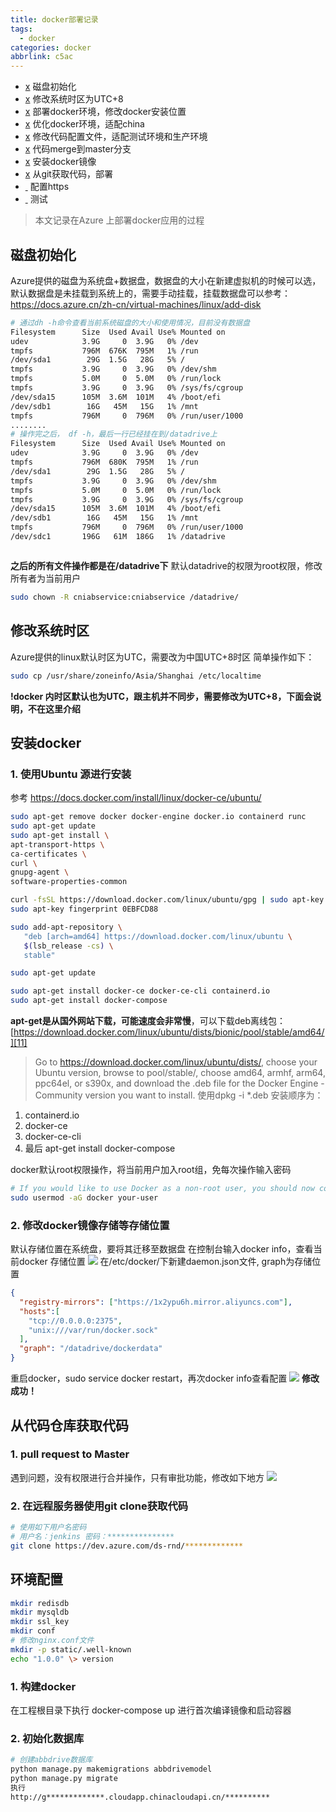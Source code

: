 ```yaml
---
title: docker部署记录
tags:
  - docker
categories: docker
abbrlink: c5ac
---
```

- [x]() 磁盘初始化
- [x]() 修改系统时区为UTC+8
- [x]() 部署docker环境，修改docker安装位置
- [x]() 优化docker环境，适配china
- [x]() 修改代码配置文件，适配测试环境和生产环境
- [x]() 代码merge到master分支
- [x]() 安装docker镜像
- [x]() 从git获取代码，部署
- [ ]() 配置https
- [ ]() 测试

> 本文记录在Azure 上部署docker应用的过程

## 磁盘初始化
Azure提供的磁盘为系统盘+数据盘，数据盘的大小在新建虚拟机的时候可以选，默认数据盘是未挂载到系统上的，需要手动挂载，挂载数据盘可以参考：
https://docs.azure.cn/zh-cn/virtual-machines/linux/add-disk
```bash
# 通过dh -h命令查看当前系统磁盘的大小和使用情况，目前没有数据盘
Filesystem      Size  Used Avail Use% Mounted on
udev            3.9G     0  3.9G   0% /dev
tmpfs           796M  676K  795M   1% /run
/dev/sda1        29G  1.5G   28G   5% /
tmpfs           3.9G     0  3.9G   0% /dev/shm
tmpfs           5.0M     0  5.0M   0% /run/lock
tmpfs           3.9G     0  3.9G   0% /sys/fs/cgroup
/dev/sda15      105M  3.6M  101M   4% /boot/efi
/dev/sdb1        16G   45M   15G   1% /mnt
tmpfs           796M     0  796M   0% /run/user/1000
........
# 操作完之后， df -h，最后一行已经挂在到/datadrive上
Filesystem      Size  Used Avail Use% Mounted on
udev            3.9G     0  3.9G   0% /dev
tmpfs           796M  680K  795M   1% /run
/dev/sda1        29G  1.5G   28G   5% /
tmpfs           3.9G     0  3.9G   0% /dev/shm
tmpfs           5.0M     0  5.0M   0% /run/lock
tmpfs           3.9G     0  3.9G   0% /sys/fs/cgroup
/dev/sda15      105M  3.6M  101M   4% /boot/efi
/dev/sdb1        16G   45M   15G   1% /mnt
tmpfs           796M     0  796M   0% /run/user/1000
/dev/sdc1       196G   61M  186G   1% /datadrive



```

**之后的所有文件操作都是在/datadrive下**
默认datadrive的权限为root权限，修改所有者为当前用户

```bash
sudo chown -R cniabservice:cniabservice /datadrive/
```

## 修改系统时区
Azure提供的linux默认时区为UTC，需要改为中国UTC+8时区
简单操作如下：
```bash
sudo cp /usr/share/zoneinfo/Asia/Shanghai /etc/localtime 
```
**!docker 内时区默认也为UTC，跟主机并不同步，需要修改为UTC+8，下面会说明，不在这里介绍**

## 安装docker
### 1. 使用Ubuntu 源进行安装
参考 https://docs.docker.com/install/linux/docker-ce/ubuntu/ 
```bash
sudo apt-get remove docker docker-engine docker.io containerd runc
sudo apt-get update
sudo apt-get install \
apt-transport-https \
ca-certificates \
curl \
gnupg-agent \
software-properties-common

curl -fsSL https://download.docker.com/linux/ubuntu/gpg | sudo apt-key add -
sudo apt-key fingerprint 0EBFCD88

sudo add-apt-repository \
   "deb [arch=amd64] https://download.docker.com/linux/ubuntu \
   $(lsb_release -cs) \
   stable"

sudo apt-get update

sudo apt-get install docker-ce docker-ce-cli containerd.io
sudo apt-get install docker-compose

```
**apt-get是从国外网站下载，可能速度会非常慢**，可以下载deb离线包：
[https://download.docker.com/linux/ubuntu/dists/bionic/pool/stable/amd64/][11]

> Go to https://download.docker.com/linux/ubuntu/dists/, choose your Ubuntu version, browse to pool/stable/, choose amd64, armhf, arm64, ppc64el, or s390x, and download the .deb file for the Docker Engine - Community version you want to install.
使用dpkg -i \*.deb 安装顺序为：
1. containerd.io
2. docker-ce
3. docker-ce-cli
4. 最后 apt-get install docker-compose


docker默认root权限操作，将当前用户加入root组，免每次操作输入密码

```bash
# If you would like to use Docker as a non-root user, you should now consider adding your user to the “docker” group with something like:
sudo usermod -aG docker your-user
```

### 2. 修改docker镜像存储等存储位置
默认存储位置在系统盘，要将其迁移至数据盘
在控制台输入docker info，查看当前docker 存储位置
![][image-1]
在/etc/docker/下新建daemon.json文件, graph为存储位置

```json
{
  "registry-mirrors": ["https://1x2ypu6h.mirror.aliyuncs.com"],
  "hosts":[
    "tcp://0.0.0.0:2375",
    "unix:///var/run/docker.sock"
  ],
  "graph": "/datadrive/dockerdata"
}
```

重启docker，sudo service docker restart，再次docker info查看配置
![][image-2]
**修改成功！**

## 从代码仓库获取代码
### 1. pull request to Master
遇到问题，没有权限进行合并操作，只有审批功能，修改如下地方
![][image-3]
### 2. 在远程服务器使用git clone获取代码
```bash
# 使用如下用户名密码
# 用户名：jenkins 密码：***************
git clone https://dev.azure.com/ds-rnd/*************
```

## 环境配置
```bash
mkdir redisdb
mkdir mysqldb
mkdir ssl_key
mkdir conf
# 修改nginx.conf文件
mkdir -p static/.well-known
echo "1.0.0" \> version
```

### 1. 构建docker
在工程根目录下执行 docker-compose up 进行首次编译镜像和启动容器

### 2. 初始化数据库
```bash
# 创建abbdrive数据库
python manage.py makemigrations abbdrivemodel
python manage.py migrate
执行
http://g*************.cloudapp.chinacloudapi.cn/**********
```





[11]:	https://download.docker.com/linux/ubuntu/dists/bionic/pool/stable/amd64/ "针对于ubuntu 18.04"

[image-1]:	https://oss.smart-lifestyle.cn/blog/qx062.jpg
[image-2]:	https://oss.smart-lifestyle.cn/blog/7rvdj.jpg
[image-3]:	https://oss.smart-lifestyle.cn/blog/98qaq.jpg